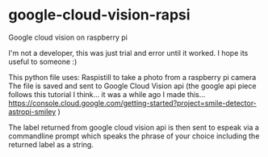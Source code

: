# google-cloud-vision-rapsi
Google cloud vision on raspberry pi

I'm not a developer, this was just trial and error until it worked.
I hope its useful to someone :)

This python file uses:
Raspistill to take a photo from a raspberry pi camera
The file is saved and sent to Google Cloud Vision api
(the google api piece follows this tutorial I think... it was a while ago I made this...
https://console.cloud.google.com/getting-started?project=smile-detector-astropi-smiley
)

The label returned from google cloud vision api is then sent to espeak via a commandline prompt which speaks the phrase of your choice including the returned label as a string.

